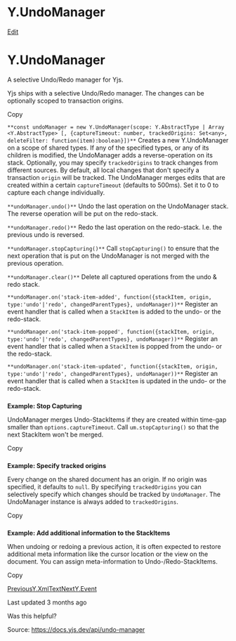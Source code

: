 # Y.UndoManager

[Edit](https://github.com/yjs/docs/blob/main/api/undo-manager.md)

# Y.UndoManager

A selective Undo/Redo manager for Yjs.

Yjs ships with a selective Undo/Redo manager. The changes can be optionally scoped to transaction origins.

Copy

`**const undoManager = new Y.UndoManager(scope: Y.AbstractType | Array <Y.AbstractType> [, {captureTimeout: number, trackedOrigins: Set<any>, deleteFilter: function(item):boolean}])**` Creates a new Y.UndoManager on a scope of shared types. If any of the specified types, or any of its children is modified, the UndoManager adds a reverse-operation on its stack. Optionally, you may specify `trackedOrigins` to track changes from different sources. By default, all local changes that don't specify a transaction `origin` will be tracked. The UndoManager merges edits that are created within a certain `captureTimeout` (defaults to 500ms). Set it to 0 to capture each change individually.

`**undoManager.undo()**` Undo the last operation on the UndoManager stack. The reverse operation will be put on the redo-stack.

`**undoManager.redo()**` Redo the last operation on the redo-stack. I.e. the previous undo is reversed.

`**undoManager.stopCapturing()**` Call `stopCapturing()` to ensure that the next operation that is put on the UndoManager is not merged with the previous operation.

`**undoManager.clear()**` Delete all captured operations from the undo & redo stack.

`**undoManager.on('stack-item-added', function({stackItem, origin, type:'undo'|'redo', changedParentTypes}, undoManager))**` Register an event handler that is called when a `StackItem` is added to the undo- or the redo-stack.

`**undoManager.on('stack-item-popped', function({stackItem, origin, type:'undo'|'redo', changedParentTypes}, undoManager))**` Register an event handler that is called when a `StackItem` is popped from the undo- or the redo-stack.

`**undoManager.on('stack-item-updated', function({stackItem, origin, type:'undo'|'redo', changedParentTypes}, undoManager))**` Register an event handler that is called when a `StackItem` is updated in the undo- or the redo-stack.

### 

[](#example-stop-capturing)

**Example: Stop Capturing**

UndoManager merges Undo-StackItems if they are created within time-gap smaller than `options.captureTimeout`. Call `um.stopCapturing()` so that the next StackItem won't be merged.

Copy

### 

[](#example-specify-tracked-origins)

**Example: Specify tracked origins**

Every change on the shared document has an origin. If no origin was specified, it defaults to `null`. By specifying `trackedOrigins` you can selectively specify which changes should be tracked by `UndoManager`. The UndoManager instance is always added to `trackedOrigins`.

Copy

### 

[](#example-add-additional-information-to-the-stackitems)

**Example: Add additional information to the StackItems**

When undoing or redoing a previous action, it is often expected to restore additional meta information like the cursor location or the view on the document. You can assign meta-information to Undo-/Redo-StackItems.

Copy

[PreviousY.XmlText](/api/shared-types/y.xmltext)[NextY.Event](/api/y.event)

Last updated 3 months ago

Was this helpful?

Source: https://docs.yjs.dev/api/undo-manager

